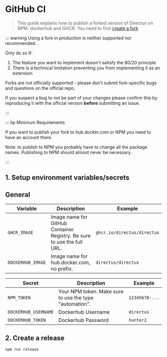 # GitHub CI

> This guide explains how to publish a forked version of Directus on NPM, dockerhub and GHCR. You need to first
> [create a fork](/contributing/running-locally/)

::: warning Using a fork in production is neither supported nor recommended.

Only do so if:

1. The feature you want to implement doesn't satisfy the 80/20 principle
2. There is a technical limitation preventing you from implementing it as an extension

Forks are not officially supported - please don't submit fork-specific bugs and questions on the official repo.

If you suspect a bug to not be part of your changes please confirm this by reproducing it with the official version
**before** submitting an issue.

:::

::: tip Minimum Requirements

If you want to publish your fork to hub.docker.com or NPM you need to have an account there.

Note: to publish to NPM you probably have to change all the package names. Publishing to NPM should almost never be
necessary.

:::

## 1. Setup environment variables/secrets

## General

| Variable          | Description                                                            | Example                     |
| ----------------- | ---------------------------------------------------------------------- | --------------------------- |
| `GHCR_IMAGE`      | Image name for GitHub Container Registry. Be sure to use the full URL. | `ghcr.io/directus/directus` |
| `DOCKERHUB_IMAGE` | Image name for hub.docker.com, no prefix.                              | `directus/directus`         |

| Secret               | Description                                             | Example        |
| -------------------- | ------------------------------------------------------- | -------------- |
| `NPM_TOKEN`          | Your NPM token. Make sure to use the type "automation". | `12345678-...` |
| `DOCKERHUB_USERNAME` | Dockerhub Username                                      | `directus`     |
| `DOCKERHUB_TOKEN`    | Dockerhub Password                                      | `hunter2`      |

## 2. Create a release

```bash
npm run release
```
